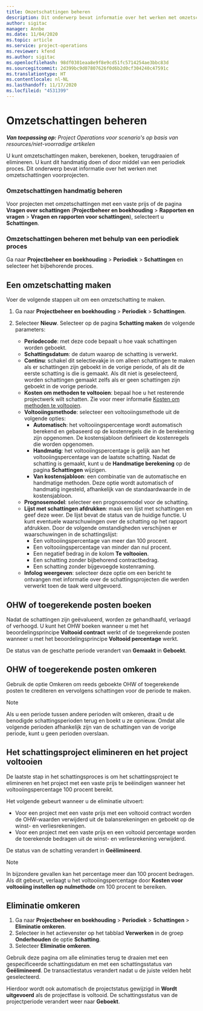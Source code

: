 ```yaml
---
title: Omzetschattingen beheren
description: Dit onderwerp bevat informatie over het werken met omzetschattingen voorprojecten.
author: sigitac
manager: Annbe
ms.date: 11/04/2020
ms.topic: article
ms.service: project-operations
ms.reviewer: kfend
ms.author: sigitac
ms.openlocfilehash: 98df0301eaa8e9f8e9cd51fc5714254ae3bbc83d
ms.sourcegitcommit: 2d399bc9d07807626f0d6b2d0cf304240c47591c
ms.translationtype: HT
ms.contentlocale: nl-NL
ms.lasthandoff: 11/17/2020
ms.locfileid: "4531399"
---
```

# <a name="manage-revenue-estimates"></a>Omzetschattingen beheren

_**Van toepassing op:** Project Operations voor scenario's op basis van resources/niet-voorradige artikelen_

U kunt omzetschattingen maken, berekenen, boeken, terugdraaien of elimineren. U kunt dit handmatig doen of door middel van een periodiek proces. Dit onderwerp bevat informatie over het werken met omzetschattingen voorprojecten.

### <a name="manage-revenue-estimates-manually"></a>Omzetschattingen handmatig beheren

Voor projecten met omzetschattingen met een vaste prijs of de pagina **Vragen over schattingen** (**Projectbeheer en boekhouding** > **Rapporten en vragen** > **Vragen en rapporten voor schattingen**), selecteert u **Schattingen**.

### <a name="manage-revenue-estimates-using-a-periodic-process"></a>Omzetschattingen beheren met behulp van een periodiek proces

Ga naar **Projectbeheer en boekhouding** > **Periodiek** > **Schattingen** en selecteer het bijbehorende proces.

## <a name="create-a-revenue-estimate"></a>Een omzetschatting maken

Voer de volgende stappen uit om een omzetschatting te maken. 

1. Ga naar **Projectbeheer en boekhouding** > **Periodiek** > **Schattingen**.
2. Selecteer **Nieuw**. Selecteer op de pagina **Schatting maken** de volgende parameters:

   - **Periodecode**: met deze code bepaalt u hoe vaak schattingen worden geboekt.
   - **Schattingsdatum**: de datum waarop de schatting is verwerkt.
   - **Continu**: schakel dit selectievakje in om alleen schattingen te maken als er schattingen zijn geboekt in de vorige periode, of als dit de eerste schatting is die is gemaakt. Als dit niet is geselecteerd, worden schattingen gemaakt zelfs als er geen schattingen zijn geboekt in de vorige periode.
   - **Kosten om methoden te voltooien**: bepaal hoe u het resterende projectwerk wilt schatten. Zie voor meer informatie [Kosten om methoden te voltooien](cost-complete-methods.md).
   - **Voltooiingsmethode**: selecteer een voltooiingsmethode uit de volgende opties:
     - **Automatisch**: het voltooiingspercentage wordt automatisch berekend en gebaseerd op de kostenregels die in de berekening zijn opgenomen. De kostensjabloon definieert de kostenregels die worden opgenomen.
     - **Handmatig**: het voltooiingspercentage is gelijk aan het voltooiingspercentage van de laatste schatting. Nadat de schatting is gemaakt, kunt u de **Handmatige berekening** op de pagina **Schattingen** wijzigen.
     - **Van kostensjabloon**: een combinatie van de automatische en handmatige methoden. Deze optie wordt automatisch of handmatig ingesteld, afhankelijk van de standaardwaarde in de kostensjabloon.
   - **Prognosemodel**: selecteer een prognosemodel voor de schatting.
   - **Lijst met schattingen afdrukken**: maak een lijst met schattingen en geef deze weer. De lijst bevat de status van de huidige functie. U kunt eventuele waarschuwingen over de schatting op het rapport afdrukken. Door de volgende omstandigheden verschijnen er waarschuwingen in de schattingslijst:
     - Een voltooiingspercentage van meer dan 100 procent.
     - Een voltooiingspercentage van minder dan nul procent.
     - Een negatief bedrag in de kolom **Te voltooien**.
     - Een schatting zonder bijbehorend contractbedrag.
     - Een schatting zonder bijgevoegde kostenraming.
   - **Infolog weergeven**: selecteer deze optie om een bericht te ontvangen met informatie over de schattingsprojecten die werden verwerkt toen de taak werd uitgevoerd.


## <a name="post-wip-or-accruals"></a>OHW of toegerekende posten boeken

Nadat de schattingen zijn geëvalueerd, worden ze gehandhaafd, verlaagd of verhoogd. U kunt het OHW boeken wanneer u met het beoordelingsprincipe **Voltooid contract** werkt of de toegerekende posten wanneer u met het beoordelingsprincipe **Voltooid percentage** werkt.
  
De status van de geschatte periode verandert van **Gemaakt** in **Geboekt**.

## <a name="reverse-wip-or-accruals"></a>OHW of toegerekende posten omkeren

Gebruik de optie Omkeren om reeds geboekte OHW of toegerekende posten te crediteren en vervolgens schattingen voor de periode te maken.

> [!NOTE]
> Als u een periode tussen andere perioden wilt omkeren, draait u de benodigde schattingsperioden terug en boekt u ze opnieuw. Omdat alle volgende perioden afhankelijk zijn van de schattingen van de vorige periode, kunt u geen perioden overslaan.

## <a name="eliminate-the-estimate-project-and-finish-the-project"></a>Het schattingsproject elimineren en het project voltooien

De laatste stap in het schattingsproces is om het schattingsproject te elimineren en het project met een vaste prijs te beëindigen wanneer het voltooiingspercentage 100 procent bereikt.

Het volgende gebeurt wanneer u de eliminatie uitvoert:

- Voor een project met een vaste prijs met een voltooid contract worden de OHW-waarden verwijderd uit de balansrekeningen en geboekt op de winst- en verliesrekeningen.
- Voor een project met een vaste prijs en een voltooid percentage worden de toerekende bedragen uit de winst- en verliesrekening verwijderd.

De status van de schatting verandert in **Geëlimineerd**.

> [!NOTE]
> In bijzondere gevallen kan het percentage meer dan 100 procent bedragen. Als dit gebeurt, verlaagt u het voltooiingspercentage door **Kosten voor voltooiing instellen op nulmethode** om 100 procent te bereiken.

## <a name="reverse-elimination"></a>Eliminatie omkeren

1. Ga naar **Projectbeheer en boekhouding** > **Periodiek** > **Schattingen** > **Eliminatie omkeren**. 
2. Selecteer in het actievenster op het tabblad **Verwerken** in de groep **Onderhouden** de optie **Schatting**. 
3. Selecteer **Eliminatie omkeren**.

Gebruik deze pagina om alle eliminaties terug te draaien met een gespecificeerde schattingsdatum en met een schattingsstatus van **Geëlimineerd**. De transactiestatus verandert nadat u de juiste velden hebt geselecteerd.

Hierdoor wordt ook automatisch de projectstatus gewijzigd in **Wordt uitgevoerd** als de projectfase is voltooid. De schattingsstatus van de projectperiode verandert weer naar **Geboekt**.
